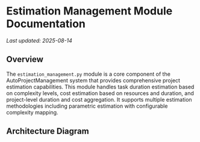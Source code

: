 # Estimation Management Module Documentation

*Last updated: 2025-08-14*

## Overview

The `estimation_management.py` module is a core component of the AutoProjectManagement system that provides comprehensive project estimation capabilities. This module handles task duration estimation based on complexity levels, cost estimation based on resources and duration, and project-level duration and cost aggregation. It supports multiple estimation methodologies including parametric estimation with configurable complexity mapping.

## Architecture Diagram

```mermaid
